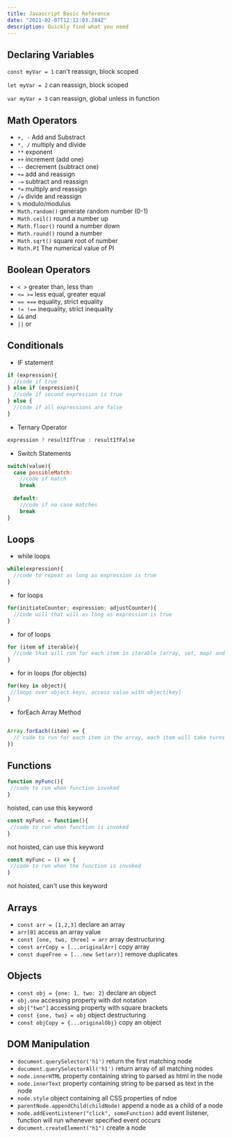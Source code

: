 ```yaml
---
title: Javascript Basic Reference
date: "2021-02-07T12:12:03.284Z"
description: Quickly find what you need
---
```


## Declaring Variables

`const myVar = 1` can't reassign, block scoped

`let myVar = 2` can reassign, block scoped

`var myVar = 3` can reassign, global unless in function

## Math Operators

- `+, -` Add and Substract
- `*, /` multiply and divide
- `**` exponent
- `++` increment (add one)
- `--` decrement (subtract one)
- `+=` add and reassign
- `-=` subtract and reassign
- `*=` multiply and reassign
- `/=` divide and reassign
- `%` modulo/modulus
- `Math.random()` generate random number (0-1)
- `Math.ceil()` round a number up
- `Math.floor()` round a number down
- `Math.round()` round a number
- `Math.sqrt()` square root of number
- `Math.PI` The numerical value of PI

## Boolean Operators

- `< >` greater than, less than
- `<= >=` less equal, greater equal
- `== ===` equality, strict equality
- `!= !==` inequality, strict inequality
- `&&` and
- `||` or

## Conditionals

- IF statement

```js
if (expression){
  //code if true
} else if (expression){
  //code if second expression is true
} else {
  //code if all expressions are false
}
```
- Ternary Operator

```js
expression ? resultIfTrue : resultIfFalse
```

- Switch Statements

```js
switch(value){
  case possibleMatch:
    //code if match
    break
  
  default:
    //code if no case matches
    break
}
```

## Loops

- while loops

```js
while(expression){
  //code to repeat as long as expression is true
}
```

- for loops

```js
for(initiateCounter; expression; adjustCounter){
  //code will that will as long as expression is true
}
```

- for of loops

```js
for (item of iterable){
  //code that will run for each item in iterable (array, set, map) and on each loop the current item will be stored in "item" 
}
```

- for in loops (for objects)

```js
for(key in object){
 //loops over object keys, access value with object[key] 
}
```

- forEach Array Method

```js

Array.forEach((item) => {
  // code to run for each item in the array, each item will take turns being stored in "item"
})
```


## Functions

```js
function myFunc(){
 //code to run when function invoked 
}
```
hoisted, can use this keyword

```js
const myFunc = function(){
 //code to run when function is invoked 
}
```
not hoisted, can use this keyword

```js
const myFunc = () => {
 //code to run when the function is invoked 
}
```
not hoisted, can't use this keyword

## Arrays

- `const arr = [1,2,3]` declare an array
- `arr[0]` access an array value
- `const [one, two, three] = arr` array destructuring
- `const arrCopy = [...originalArr]` copy array
- `const dupeFree = [...new Set(arr)]` remove duplicates

## Objects

- `const obj = {one: 1, two: 2}` declare an object
- `obj.one` accessing property with dot notation
- `obj["two"]` accessing property with square brackets
- `const {one, two} = obj` object destructuring
- `const objCopy = {...originalObj}` copy an object

## DOM Manipulation

- `document.querySelector('h1')` return the first matching node
- `document.querySelectorAll('h1')` return array of all matching nodes
- `node.innerHTML` property containing string to parsed as html in the node
- `node.innerText` property containing string to be parsed as text in the node
- `node.style` object containing all CSS properties of ndoe
- `parentNode.appendChild(childNode)` append a node as a child of a node
- `node.addEventListener("click", someFunction)` add event listener, function will run whenever specified event occurs
- `document.createElement("h1")` create a node